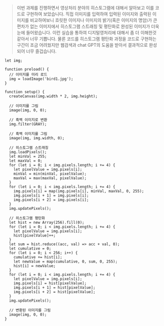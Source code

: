 >이번 과제를 진행하면서 영상처리 분야의 히스토그램에 대해서 알아보고 이를 코드로 구현하여 보았습니다. 직접 이미지를 입력하여 입력된 이미지와 출력된 이미지를 비교하여보니 흐릿한 이미지나 이미지의 밝기(혹은 이미지의 명암)가 큰 편차가 없는 이미지에서 히스토그램 스트래칭 및 평탄화로 완성된 이미지가 더욱 눈에 들어왔습니다. 이런 실습을 통하여 디지털영처리에 대해서 좀 더 이해한것 같아서 너무 기쁩니다. 물론 코드를 히스토그램 평탄화 과정을 코드로 구현하는 구간이 조금 어려웠지만 웹검색과 chat GPT의 도움을 받아서 결과적으로 완성되어 너무 즐겁습니다.

```
let img;

function preload() {
  // 이미지를 미리 로드
  img = loadImage('bird1.jpg');
}

function setup() {
  createCanvas(img.width * 2, img.height);
  
  // 이미지를 그림
  image(img, 0, 0);

  // 흑백 이미지로 변환
  img.filter(GRAY);

  // 흑백 이미지를 그림
  image(img, img.width, 0);

  // 히스토그램 스트래칭
  img.loadPixels();
  let minVal = 255;
  let maxVal = 0;
  for (let i = 0; i < img.pixels.length; i += 4) {
    let pixelValue = img.pixels[i];
    minVal = min(minVal, pixelValue);
    maxVal = max(maxVal, pixelValue);
  }
  for (let i = 0; i < img.pixels.length; i += 4) {
    img.pixels[i] = map(img.pixels[i], minVal, maxVal, 0, 255);
    img.pixels[i + 1] = img.pixels[i];
    img.pixels[i + 2] = img.pixels[i];
  }
  img.updatePixels();

  // 히스토그램 평탄화
  let hist = new Array(256).fill(0);
  for (let i = 0; i < img.pixels.length; i += 4) {
    let pixelValue = img.pixels[i];
    hist[pixelValue]++;
  }
  let sum = hist.reduce((acc, val) => acc + val, 0);
  let cumulative = 0;
  for (let i = 0; i < 256; i++) {
    cumulative += hist[i];
    let newValue = map(cumulative, 0, sum, 0, 255);
    hist[i] = newValue;
  }
  for (let i = 0; i < img.pixels.length; i += 4) {
    let pixelValue = img.pixels[i];
    img.pixels[i] = hist[pixelValue];
    img.pixels[i + 1] = hist[pixelValue];
    img.pixels[i + 2] = hist[pixelValue];
  }
  img.updatePixels();

  // 변환된 이미지를 그림
  image(img, 0, 0);
}
```
